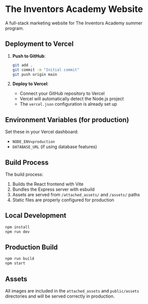 # The Inventors Academy Website

A full-stack marketing website for The Inventors Academy summer program.

## Deployment to Vercel

1. **Push to GitHub**:
   ```bash
   git add .
   git commit -m "Initial commit"
   git push origin main
   ```

2. **Deploy to Vercel**:
   - Connect your GitHub repository to Vercel
   - Vercel will automatically detect the Node.js project
   - The `vercel.json` configuration is already set up

## Environment Variables (for production)

Set these in your Vercel dashboard:
- `NODE_ENV=production`
- `DATABASE_URL` (if using database features)

## Build Process

The build process:
1. Builds the React frontend with Vite
2. Bundles the Express server with esbuild
3. Assets are served from `/attached_assets/` and `/assets/` paths
4. Static files are properly configured for production

## Local Development

```bash
npm install
npm run dev
```

## Production Build

```bash
npm run build
npm start
```

## Assets

All images are included in the `attached_assets` and `public/assets` directories and will be served correctly in production.